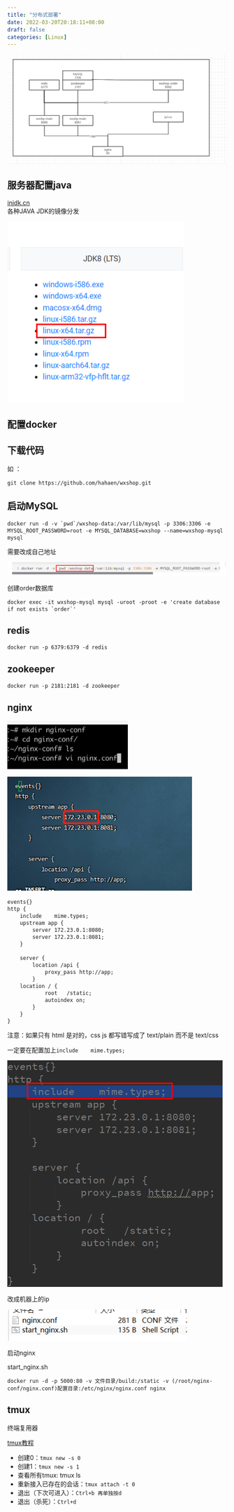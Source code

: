 ```yaml
---
title: "分布式部署"
date: 2022-03-20T20:18:11+08:00
draft: false
categories: [Linux]
---
```


![配置图](/img/分布式部署/配置图.png)


## 服务器配置java

[injdk.cn](https://www.injdk.cn/)  
各种JAVA JDK的镜像分发

![jdk](/img/分布式部署/1.png)

## 配置docker

## 下载代码

如 ：
```text
git clone https://github.com/hahaen/wxshop.git
```

## 启动MySQL

```text
docker run -d -v `pwd`/wxshop-data:/var/lib/mysql -p 3306:3306 -e MYSQL_ROOT_PASSWORD=root -e MYSQL_DATABASE=wxshop --name=wxshop-mysql mysql
```

需要改成自己地址

![mysql](/img/分布式部署/2.png)


创建order数据库

```text
docker exec -it wxshop-mysql mysql -uroot -proot -e 'create database if not exists `order`'
```

## redis

```text
docker run -p 6379:6379 -d redis
```

## zookeeper

```text
docker run -p 2181:2181 -d zookeeper
```

## nginx

![创建nginx目录](/img/分布式部署/3.png)


![nginx.conf配置](/img/分布式部署/4.png)

```
events{}
http {
    include    mime.types;
    upstream app {
        server 172.23.0.1:8080;
        server 172.23.0.1:8081;
    }
    
    server {
        location /api {
            proxy_pass http://app;
        }
    location / {
            root   /static;
            autoindex on;
        }
    }
}
```

注意：如果只有 html 是对的，css js 都写错写成了 text/plain 而不是 text/css

一定要在配置加上`include    mime.types;`

![误区](/img/分布式部署/6.png)

改成机器上的ip

![文件](/img/分布式部署/5.png)

启动nginx

start_nginx.sh

```text
docker run -d -p 5000:80 -v 文件目录/build:/static -v (/root/nginx-conf/nginx.conf)配置目录:/etc/nginx/nginx.conf nginx
```

## tmux

终端复用器

[tmux教程](https://www.ruanyifeng.com/blog/2019/10/tmux.html)

* 创建0：`tmux new -s 0`
* 创建1：`tmux new -s 1` 
* 查看所有tmux: tmux ls
* 重新接入已存在的会话：`tmux attach -t 0`
* 退出（下次可进入）：`Ctrl+b 再单独按d`
* 退出（杀死）：`Ctrl+d`

